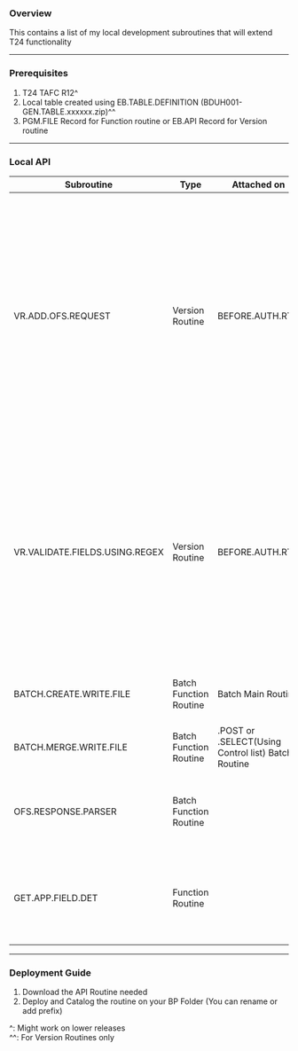 ### Overview
This contains a list of my local development subroutines that will extend T24 functionality

***

### Prerequisites
1. T24 TAFC R12^
1. Local table created using EB.TABLE.DEFINITION (BDUH001-GEN.TABLE.xxxxxx.zip)^^
1. PGM.FILE Record for Function routine or EB.API Record for Version routine
***
### Local API

| Subroutine             | Type            | Attached on     | Description   | Input Param | Output Param|
|------------------------|-----------------|-----------------|---------------|------------------|------------------|
| VR.ADD.OFS.REQUEST                  | Version Routine | BEFORE.AUTH.RTN | Add Additional OFS Request at Version Level | **This will be placed on EB.XXX.GEN.PARAM Application/Table** <br /> <br /> **ID Format** = AOR-<Version Name\>(E.g AOR-TELLER,CASH.DEPOSIT) <br /><br />**OFS Build Record ID** = Any valid application field which this routine attached, Leave as blank to generate automatic ID. <br /><br /> **OFS Build Record Version** = OFS Version  <br /><br /> **OFS Build Record Function** = OFS Function  <br /><br /> **OFS Build Record Type** = OFS type  <br /><br /> **OFS Build Record LR Type** = ADD to process after validate or INSERT to process first <br /> <br /> Kindly use *EB.XXX.GEN.PARAM,OFS.ADD.LOCAL.REQUEST* screen SETUP | Any error will being displayed on Version screen |
| VR.VALIDATE.FIELDS.USING.REGEX      | Version Routine | BEFORE.AUTH.RTN | Validate fields using on REGEX Expression   | **This will be placed on EB.XXX.GEN.PARAM Application/Table** <br /> <br /> **ID Format** = <Version Name\>(E.g TELLER,CASH.DEPOSIT) <br /> <br /> **Application Name** = Valid Application <br /> <br /> **REGEX Validation** = Valid REGEX expression  <br /> <br /> **Application Fields** = Valid Application Fields <br /> <br /> **Error ID** = Valid Error ID from EB.ERROR Application  <br /> <br /> **Regex Expression Matched** = Y or N <br /><br /> Kindly use *EB.XXX.GEN.PARAM,REGEX.VALIDATION* screen SETUP | Any error will being displayed on Version screen |
| BATCH.CREATE.WRITE.FILE             | Batch Function Routine   | Batch Main Routine | This will create/write file per agent. Files will be merge by BATCH.MERGE.WRITE.FILE routine | **Y.FILE.DIR** = File Directory <br /> **Y.FILENAME** = File Name <br /> **Y.FILE.EXT** = File extension <br /> **Y.RECORD** = Record ||
| BATCH.MERGE.WRITE.FILE              | Batch Function Routine   | .POST or .SELECT(Using Control list) Batch Routine                | This will merge files created by BATCH.CREATE.WRITE.FILE routine. | **Y.FILE.DIR** = File Directory <br /> **Y.FILENAME** = File Name <br /> **Y.TIMESTAMP** = Option to place timespamp, Set yo 'Y' |**Y.ERR** = Error
| OFS.RESPONSE.PARSER             | Batch Function Routine |  | This will extract OFS message and convert into variables | **Y.OFS.RESPONSE** = OFS Response| **Y.REC.ID** = OFS Record ID <br /> **Y.REC.STATUS** = OFS Error Message <br /> **Y.REC.STATUS.IND** = OFS Error Indicator|
| GET.APP.FIELD.DET             | Function Routine |  | Return Application Field, Index, type and length | **Y.IN.APP** = Application <br /> **Y.IN.FIELD** = Field <br /> | **Y.OUT.FIELD.TYPE** = App Field type  <br /> **Y.OUT.FIELD.INDEX** = App Field index  <br /> **Y.OUT.FIELD.LEN** = App Field length <br />**Y.ERR** = Error Message


***
### Deployment Guide

1. Download the API Routine needed
1. Deploy and Catalog the routine on your BP Folder (You can rename or add prefix)

^: Might work on lower releases <br />
^^: For Version Routines only

